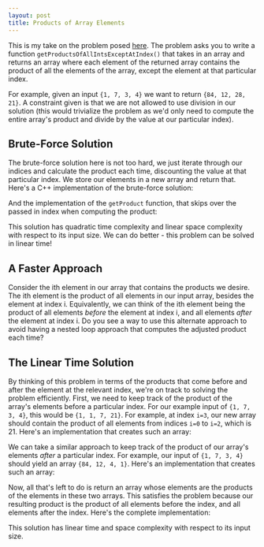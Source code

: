 ```yaml
---
layout: post
title: Products of Array Elements 
---
```

This is my take on the problem posed [here](https://www.interviewcake.com/question/java/product-of-other-numbers). The problem asks you to write a function `getProductsOfAllIntsExceptAtIndex()` that takes in an array and returns an array where each element of the returned array contains the product of all the elements of the array, except the element at that particular index. 

For example, given an input `{1, 7, 3, 4}` we want to return `{84, 12, 28, 21}`. A constraint given is that we are not allowed to use division in our solution (this would trivialize the problem as we'd only need to compute the entire array's product and divide by the value at our particular index). 

## Brute-Force Solution

The brute-force solution here is not too hard, we just iterate through our indices and calculate the product each time, discounting the value at that particular index. We store our elements in a new array and return that. Here's a C++ implementation of the brute-force solution: 

<script src="https://gist.github.com/rohan-varma/e7240fb0a85432a7cca49d420677a869.js"></script>

And the implementation of the `getProduct` function, that skips over the passed in index when computing the product:

<script src="https://gist.github.com/rohan-varma/e85ba84b1287be8a7f6b58a5e98816c6.js"></script>

This solution has quadratic time complexity and linear space complexity with respect to its input size. We can do better - this problem can be solved in linear time!

## A Faster Approach

Consider the ith element in our array that contains the products we desire. The ith element is the product of all elements in our input array, besides the element at index i. Equivalently, we can think of the ith element being the product of all elements *before* the element at index i, and all elements *after* the element at index i. Do you see a way to use this alternate approach to avoid having a nested loop approach that computes the adjusted product each time?

## The Linear Time Solution

By thinking of this problem in terms of the products that come before and after the element at the relevant index, we're on track to solving the problem efficiently. First, we need to keep track of the product of the array's elements before a particular index. For our example input of `{1, 7, 3, 4}`, this would be `{1, 1, 7, 21}`. For example, at index `i=3`, our new array should contain the product of all elements from indices `i=0` to `i=2`, which is 21. Here's an implementation that creates such an array: 

<script src="https://gist.github.com/rohan-varma/b1002da9173735040c34f76626121380.js"></script>

We can take a similar approach to keep track of the product of our array's elements *after* a particular index. For example, our input of `{1, 7, 3, 4}` should yield an array `{84, 12, 4, 1}`. Here's an implementation that creates such an array: 

<script src="https://gist.github.com/rohan-varma/b56a4eea81327acd9869a8e876b1f028.js"></script>

Now, all that's left to do is return an array whose elements are the products of the elements in these two arrays. This satisfies the problem because our resulting product is the product of all elements before the index, and all elements after the index. Here's the complete implementation: 

<script src="https://gist.github.com/rohan-varma/e1a4fda8239a5a3ca85e07e7ed8eeb5f.js"></script>

This solution has linear time and space complexity with respect to its input size. 

